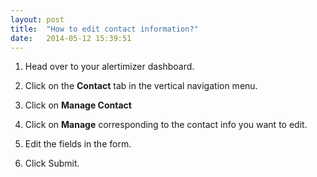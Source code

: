 ```yaml
---
layout: post
title:  "How to edit contact information?"
date:   2014-05-12 15:39:51
---
```


1. Head over to your alertimizer dashboard.
2. Click on the **Contact** tab in the vertical navigation menu. 
3. Click on **Manage Contact**

4. Click on **Manage** corresponding to the contact info you want to edit.
5. Edit the fields in the form.
6. Click Submit.